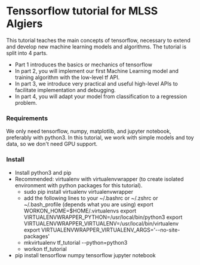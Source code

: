 # Tenssorflow tutorial for MLSS Algiers
This tutorial teaches the main concepts of tensorflow, necessary to extend and develop new machine learning models and algorithms.
The tutorial is split into 4 parts. 
- Part 1 introduces the basics or mechanics of tensorflow
- In part 2, you will implement our first Machine Learning model and training algorithm with the low-level tf API.
- In part 3, we introduce very practical and useful high-level APIs to facilitate implementation and debugging.
- In part 4, you will adapt your model from classification to a regression problem.
### Requirements
We only need tensorflow, numpy, matplotlib, and jupyter notebook, preferably with python3.
In this tutorial, we work with simple models and toy data, so we don't need GPU support.
### Install
 - Install python3 and pip
 - Recommended: virtualenv with virtualenvwrapper (to create isolated environment with python packages for this tutorial).
     - sudo pip install virtualenv virtualenvwrapper
     - add the following lines to your ~/.bashrc or ~/.zshrc or ~/.bash_profile (depends what you are using)
           export WORKON_HOME=$HOME/.virtualenvs
           export VIRTUALENVWRAPPER_PYTHON=/usr/local/bin/python3
           export VIRTUALENVWRAPPER_VIRTUALENV=/usr/local/bin/virtualenv
           export VIRTUALENVWRAPPER_VIRTUALENV_ARGS='--no-site-packages'
     - mkvirtualenv tf_tutorial --python=python3
     - workon tf_tutorial
 - pip install tensorflow numpy tensorflow jupyter notebook
